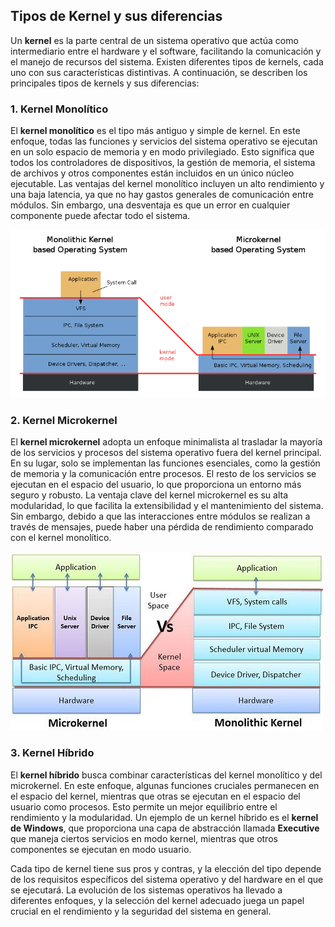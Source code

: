 ## Tipos de Kernel y sus diferencias

Un **kernel** es la parte central de un sistema operativo que actúa como intermediario entre el hardware y el software, facilitando la comunicación y el manejo de recursos del sistema. Existen diferentes tipos de kernels, cada uno con sus características distintivas. A continuación, se describen los principales tipos de kernels y sus diferencias:

### 1. Kernel Monolítico
El **kernel monolítico** es el tipo más antiguo y simple de kernel. En este enfoque, todas las funciones y servicios del sistema operativo se ejecutan en un solo espacio de memoria y en modo privilegiado. Esto significa que todos los controladores de dispositivos, la gestión de memoria, el sistema de archivos y otros componentes están incluidos en un único núcleo ejecutable. Las ventajas del kernel monolítico incluyen un alto rendimiento y una baja latencia, ya que no hay gastos generales de comunicación entre módulos. Sin embargo, una desventaja es que un error en cualquier componente puede afectar todo el sistema.

![Kernel Monolitico](img1.png)

### 2. Kernel Microkernel
El **kernel microkernel** adopta un enfoque minimalista al trasladar la mayoría de los servicios y procesos del sistema operativo fuera del kernel principal. En su lugar, solo se implementan las funciones esenciales, como la gestión de memoria y la comunicación entre procesos. El resto de los servicios se ejecutan en el espacio del usuario, lo que proporciona un entorno más seguro y robusto. La ventaja clave del kernel microkernel es su alta modularidad, lo que facilita la extensibilidad y el mantenimiento del sistema. Sin embargo, debido a que las interacciones entre módulos se realizan a través de mensajes, puede haber una pérdida de rendimiento comparado con el kernel monolítico.

![MicroKernel](Microkernel-Vs-Monolithic-Kernel.jpg)

### 3. Kernel Híbrido
El **kernel híbrido** busca combinar características del kernel monolítico y del microkernel. En este enfoque, algunas funciones cruciales permanecen en el espacio del kernel, mientras que otras se ejecutan en el espacio del usuario como procesos. Esto permite un mejor equilibrio entre el rendimiento y la modularidad. Un ejemplo de un kernel híbrido es el **kernel de Windows**, que proporciona una capa de abstracción llamada **Executive** que maneja ciertos servicios en modo kernel, mientras que otros componentes se ejecutan en modo usuario.

Cada tipo de kernel tiene sus pros y contras, y la elección del tipo depende de los requisitos específicos del sistema operativo y del hardware en el que se ejecutará. La evolución de los sistemas operativos ha llevado a diferentes enfoques, y la selección del kernel adecuado juega un papel crucial en el rendimiento y la seguridad del sistema en general.
